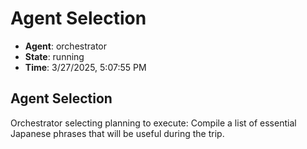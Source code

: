 # Agent Selection

- **Agent**: orchestrator
- **State**: running
- **Time**: 3/27/2025, 5:07:55 PM

## Agent Selection

Orchestrator selecting planning to execute: Compile a list of essential Japanese phrases that will be useful during the trip.

